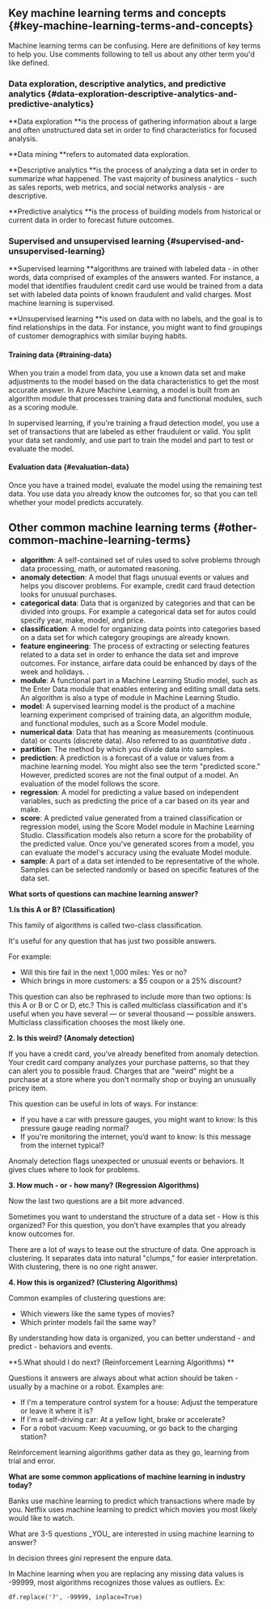## Key machine learning terms and concepts {#key-machine-learning-terms-and-concepts}

Machine learning terms can be confusing. Here are definitions of key terms to help you. Use comments following to tell us about any other term you'd like defined.

### Data exploration, descriptive analytics, and predictive analytics {#data-exploration-descriptive-analytics-and-predictive-analytics}

**Data exploration **is the process of gathering information about a large and often unstructured data set in order to find characteristics for focused analysis.

**Data mining **refers to automated data exploration.

**Descriptive analytics **is the process of analyzing a data set in order to summarize what happened. The vast majority of business analytics - such as sales reports, web metrics, and social networks analysis - are descriptive.

**Predictive analytics **is the process of building models from historical or current data in order to forecast future outcomes.

### Supervised and unsupervised learning {#supervised-and-unsupervised-learning}

**Supervised learning **algorithms are trained with labeled data - in other words, data comprised of examples of the answers wanted. For instance, a model that identifies fraudulent credit card use would be trained from a data set with labeled data points of known fraudulent and valid charges. Most machine learning is supervised.

**Unsupervised learning **is used on data with no labels, and the goal is to find relationships in the data. For instance, you might want to find groupings of customer demographics with similar buying habits.

#### Training data {#training-data}

When you train a model from data, you use a known data set and make adjustments to the model based on the data characteristics to get the most accurate answer. In Azure Machine Learning, a model is built from an algorithm module that processes training data and functional modules, such as a scoring module.

In supervised learning, if you're training a fraud detection model, you use a set of transactions that are labeled as either fraudulent or valid. You split your data set randomly, and use part to train the model and part to test or evaluate the model.

#### Evaluation data {#evaluation-data}

Once you have a trained model, evaluate the model using the remaining test data. You use data you already know the outcomes for, so that you can tell whether your model predicts accurately.

## Other common machine learning terms {#other-common-machine-learning-terms}

* **algorithm**: A self-contained set of rules used to solve problems through data processing, math, or automated reasoning.
* **anomaly detection**: A model that flags unusual events or values and helps you discover problems. For example, credit card fraud detection looks for unusual purchases.
* **categorical data**: Data that is organized by categories and that can be divided into groups. For example a categorical data set for autos could specify year, make, model, and price.
* **classification**: A model for organizing data points into categories based on a data set for which category groupings are already known.
* **feature engineering**: The process of extracting or selecting features related to a data set in order to enhance the data set and improve outcomes. For instance, airfare data could be enhanced by days of the week and holidays. 
  .
* **module**: A functional part in a Machine Learning Studio model, such as the Enter Data module that enables entering and editing small data sets. An algorithm is also a type of module in Machine Learning Studio.
* **model**: A supervised learning model is the product of a machine learning experiment comprised of training data, an algorithm module, and functional modules, such as a Score Model module.
* **numerical data**: Data that has meaning as measurements \(continuous data\) or counts \(discrete data\). Also referred to as
  _quantitative data_
  .
* **partition**: The method by which you divide data into samples.
* **prediction**: A prediction is a forecast of a value or values from a machine learning model. You might also see the term "predicted score." However, predicted scores are not the final output of a model. An evaluation of the model follows the score.
* **regression**: A model for predicting a value based on independent variables, such as predicting the price of a car based on its year and make.
* **score**: A predicted value generated from a trained classification or regression model, using the
  Score Model module
  in Machine Learning Studio. Classification models also return a score for the probability of the predicted value. Once you've generated scores from a model, you can evaluate the model's accuracy using the evaluate Model module.
* **sample**: A part of a data set intended to be representative of the whole. Samples can be selected randomly or based on specific features of the data set.

**What sorts of questions can machine learning answer?**

**1.Is this A or B? \(Classification\)**

This family of algorithms is called two-class classification.

It's useful for any question that has just two possible answers.

For example:

* Will this tire fail in the next 1,000 miles: Yes or no?
* Which brings in more customers: a $5 coupon or a 25% discount?

This question can also be rephrased to include more than two options: Is this A or B or C or D, etc.? This is called multiclass classification and it's useful when you have several — or several thousand — possible answers. Multiclass classification chooses the most likely one.

**2. Is this weird? \(Anomaly detection\)**

If you have a credit card, you’ve already benefited from anomaly detection. Your credit card company analyzes your purchase patterns, so that they can alert you to possible fraud. Charges that are "weird" might be a purchase at a store where you don't normally shop or buying an unusually pricey item.

This question can be useful in lots of ways. For instance:

* If you have a car with pressure gauges, you might want to know: Is this pressure gauge reading normal?
* If you're monitoring the internet, you’d want to know: Is this message from the internet typical?

Anomaly detection flags unexpected or unusual events or behaviors. It gives clues where to look for problems.

**3. How much - or - how many? \(Regression Algorithms\)**

Now the last two questions are a bit more advanced.

Sometimes you want to understand the structure of a data set - How is this organized? For this question, you don’t have examples that you already know outcomes for.

There are a lot of ways to tease out the structure of data. One approach is clustering. It separates data into natural "clumps," for easier interpretation. With clustering, there is no one right answer.

**4. How this is organized? \(Clustering Algorithms\)**

Common examples of clustering questions are:

* Which viewers like the same types of movies?
* Which printer models fail the same way?

By understanding how data is organized, you can better understand - and predict - behaviors and events.

**5.What should I do next? \(Reinforcement Learning Algorithms\) **

Questions it answers are always about what action should be taken - usually by a machine or a robot. Examples are:

* If I'm a temperature control system for a house: Adjust the temperature or leave it where it is?
* If I'm a self-driving car: At a yellow light, brake or accelerate?
* For a robot vacuum: Keep vacuuming, or go back to the charging station?

Reinforcement learning algorithms gather data as they go, learning from trial and error.

**What are some common applications of machine learning in industry today?**

Banks use machine learning to predict which transactions where made by you. Netflix uses machine learning to predict which movies you most likely would like to watch.

What are 3-5 questions \_YOU\_ are interested in using machine learning to answer?



In decision threes gini represent the enpure data.  

In Machine learning when you are replacing any missing data values is -99999, most algorithms recognizes those values as outliers. Ex:

```
df.replace('?', -99999, inplace=True)
```







